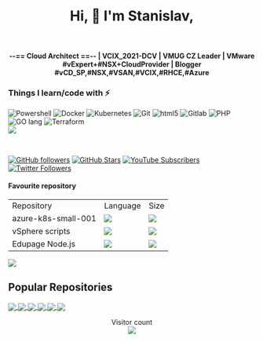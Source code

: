 <P align="center">
<H1 align="center">Hi, 👋 I'm Stanislav, </H1></br>
<H4 align="center">--== Cloud Architect ==-- | VCIX_2021-DCV | VMUG CZ Leader | VMware #vExpert+#NSX+CloudProvider | Blogger #vCD_SP,#NSX,#VSAN,#VCIX,#RHCE,#Azure
</H4>
</p>

<h3>Things I learn/code with ⚡</h3>
<p>
  <img alt="Powershell" src="https://img.shields.io/badge/-PowerShell-lightblue?style=flat-square&logo=powershell&logoColor=blue" />
  <img alt="Docker" src="https://img.shields.io/badge/-Docker-46a2f1?style=flat-square&logo=docker&logoColor=white" />
  <img alt="Kubernetes" src="https://img.shields.io/badge/-Kubernetes-2088FF?style=flat-square&logo=kubernetes&logoColor=white" />
  <img alt="Git" src="https://img.shields.io/badge/-Git-F05032?style=flat-square&logo=git&logoColor=white" />
  <img alt="html5" src="https://img.shields.io/badge/-HTML5-E34F26?style=flat-square&logo=html5&logoColor=white" />
  <img alt="Gitlab" src="https://img.shields.io/badge/-GitLab-orange?style=flat-square&logo=gitlab&logoColor=white" />
  <img alt="PHP" src="https://img.shields.io/badge/-PHP-blue?style=flat-square&logo=php&logoColor=white" />
  <img alt="GO lang" src="https://img.shields.io/badge/-GO_lang-lightblue?style=flat-square&logo=go&logoColor=darkblue" />
  <img alt="Terraform" src="https://img.shields.io/badge/-Terraform-lightblue?style=flat-square&logo=terraform&logoColor=blue" />
<br>
<img src="https://github-readme-stats-sigma-five.vercel.app/api?username=musil&count_private=true&show_icons=true">

</p>
<br>

[![GitHub followers](https://img.shields.io/github/followers/musil?logo=GitHub&style=for-the-badge)](https://github.com/musil?tab=followers)
[![GitHub Stars](https://img.shields.io/github/stars/stmusil?logo=github&style=for-the-badge)](https://www.github.com/musil)
[![YouTube Subscribers](https://img.shields.io/youtube/channel/subscribers/UCgerY65H7iEEyy4DGkBpGYg?logo=youtube&logoColor=E05D44&style=for-the-badge&label=YouTube)](https://www.youtube.com/channel/UCgerY65H7iEEyy4DGkBpGYg)
[![Twitter Followers](https://img.shields.io/twitter/follow/stmusil?color=0E7FC0&logo=twitter&style=for-the-badge&label=Twitter)](https://www.twitter.com/stmusil)

<h4>Favourite repository</h4>


<table>
  <tr><td>Repository</td><td>Language</td><td>Size</td></tr>
  <tr><td>azure-k8s-small-001</td><td><img src="https://img.shields.io/github/languages/top/musil/azure-k8s-small-001" /></td><td><img src="https://img.shields.io/github/languages/code-size/musil/azure-k8s-small-001"></td></tr>
  <tr><td>vSphere scripts</td><td><img src="https://img.shields.io/github/languages/top/musil/vSphere_scripts" /></td><td><img src="https://img.shields.io/github/languages/code-size/musil/vSphere_scripts"></td></tr>
  <tr><td>Edupage Node.js</td><td><img src="https://img.shields.io/github/languages/top/musil/edupage-node-js" /></td><td><img src="https://img.shields.io/github/languages/code-size/musil/edupage-node-js"></td></tr>
</table>



<!-- Top Language Dashboard -->

<a href="https://github.com/musil">
<img align="center" src="https://github-readme-stats-sigma-five.vercel.app/api/top-langs/?username=musil&theme=merko" />
</a>



<!-- Stats Dashboard - already shown above
<a href="https://github.com/musil">
<img align="center" src="https://github-readme-stats-sigma-five.vercel.app/api?username=musil&show_icons=true&theme=merko&line_height=27" alt="Musil's github stats" />
</a>
-->



## Popular Repositories
<!-- Thanks to https://github.com/anuraghazra/github-readme-stats -->

<a href="https://github.com/musil/azure-k8s-small-001">
  <img align="center" src="https://github-readme-stats-sigma-five.vercel.app/api/pin/?username=musil&repo=azure-k8s-small-001&theme=radical" />
</a>

<a href="https://github.com/musil/edupage-node-js">
  <img align="center" src="https://github-readme-stats-sigma-five.vercel.app/api/pin/?username=musil&repo=edupage-node-js&theme=radical" />
</a>

<a href="https://github.com/musil/github-backup-to-s3-minio">
<img align="center" src="https://github-readme-stats-sigma-five.vercel.app/api/pin/?username=musil&repo=github-backup-to-s3-minio&theme=radical" />
</a>

<a href="https://github.com/musil/Wattrouter-daily-stats-to-database">
  <img align="center" src="https://github-readme-stats-sigma-five.vercel.app/api/pin/?username=musil&repo=Wattrouter-daily-stats-to-database&theme=radical" />
</a>

<a href="https://github.com/musil/vmware-evidence">
<img align="center" src="https://github-readme-stats-sigma-five.vercel.app/api/pin/?username=musil&repo=vmware-evidence&theme=radical" />
</a>

<a href="https://github.com/musil/100DaysOfHomeLab2022">
  <img align="center" src="https://github-readme-stats-sigma-five.vercel.app/api/pin/?username=musil&repo=100DaysOfHomeLab2022&theme=radical" />
</a>


<br>
<!-- Stats Counter --->
<!-- Thanks to https://github.com/sagar-viradiya -->
<p align="center">
  Visitor count<br>
  <img src="https://profile-counter.glitch.me/musil/count.svg" />
</p>


<!--
**musil/musil** is a ✨ _special_ ✨ repository because its `README.md` (this file) appears on your GitHub profile.

Here are some ideas to get you started:

- 🔭 I’m currently working on ...
- 🌱 I’m currently learning ...
- 👯 I’m looking to collaborate on ...
- 🤔 I’m looking for help with ...
- 💬 Ask me about ...
- 📫 How to reach me: ...
- 😄 Pronouns: ...
- ⚡ Fun fact: ...
-->
